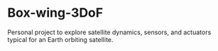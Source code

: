 # Box-wing-3DoF
Personal project to explore satellite dynamics, sensors, and actuators typical for an Earth orbiting satellite.
